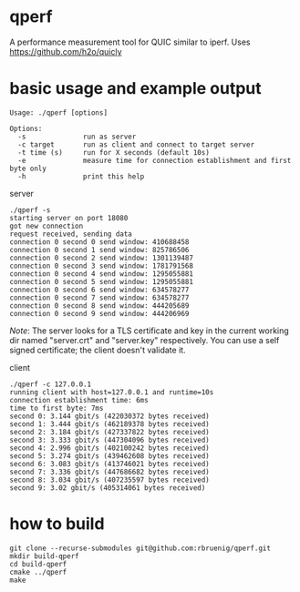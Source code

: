 # qperf
A performance measurement tool for QUIC similar to iperf.
Uses https://github.com/h2o/quicly 

# basic usage and example output
```
Usage: ./qperf [options]

Options:
  -s              run as server
  -c target       run as client and connect to target server
  -t time (s)     run for X seconds (default 10s)
  -e              measure time for connection establishment and first byte only
  -h              print this help
```

server
```
./qperf -s
starting server on port 18080
got new connection
request received, sending data
connection 0 second 0 send window: 410688458
connection 0 second 1 send window: 825786506
connection 0 second 2 send window: 1301139487
connection 0 second 3 send window: 1781791568
connection 0 second 4 send window: 1295055881
connection 0 second 5 send window: 1295055881
connection 0 second 6 send window: 634578277
connection 0 second 7 send window: 634578277
connection 0 second 8 send window: 444205689
connection 0 second 9 send window: 444206969
```
*Note*: The server looks for a TLS certificate and key in the current working dir named "server.crt" and "server.key" respectively. You can use a self signed certificate; the client doesn't validate it.


client
```
./qperf -c 127.0.0.1
running client with host=127.0.0.1 and runtime=10s
connection establishment time: 6ms
time to first byte: 7ms
second 0: 3.144 gbit/s (422030372 bytes received)
second 1: 3.444 gbit/s (462189378 bytes received)
second 2: 3.184 gbit/s (427337822 bytes received)
second 3: 3.333 gbit/s (447304096 bytes received)
second 4: 2.996 gbit/s (402100242 bytes received)
second 5: 3.274 gbit/s (439462608 bytes received)
second 6: 3.083 gbit/s (413746021 bytes received)
second 7: 3.336 gbit/s (447686682 bytes received)
second 8: 3.034 gbit/s (407235597 bytes received)
second 9: 3.02 gbit/s (405314061 bytes received)
```

# how to build
```
git clone --recurse-submodules git@github.com:rbruenig/qperf.git
mkdir build-qperf
cd build-qperf
cmake ../qperf
make
```
